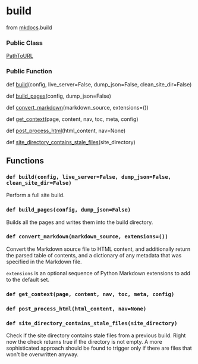 build
=================================

from <a href="api/mkdocs">mkdocs</a>.build






### Public Class


[PathToURL](api/mkdocs/build/PathToURL) 





### Public Function


def [build](#def-build)(config, live_server=False, dump_json=False, clean_site_dir=False)



def [build_pages](#def-build_pages)(config, dump_json=False)



def [convert_markdown](#def-convert_markdown)(markdown_source, extensions=())



def [get_context](#def-get_context)(page, content, nav, toc, meta, config)



def [post_process_html](#def-post_process_html)(html_content, nav=None)



def [site_directory_contains_stale_files](#def-site_directory_contains_stale_files)(site_directory)







Functions
------------------





### `def build(config, live_server=False, dump_json=False, clean_site_dir=False)`




Perform a full site build.





### `def build_pages(config, dump_json=False)`




Builds all the pages and writes them into the build directory.





### `def convert_markdown(markdown_source, extensions=())`




Convert the Markdown source file to HTML content, and additionally
return the parsed table of contents, and a dictionary of any metadata
that was specified in the Markdown file.

`extensions` is an optional sequence of Python Markdown extensions to add
to the default set.





### `def get_context(page, content, nav, toc, meta, config)`








### `def post_process_html(html_content, nav=None)`








### `def site_directory_contains_stale_files(site_directory)`




Check if the site directory contains stale files from a previous build.
Right now the check returns true if the directory is not empty.
A more sophisticated approach should be found to trigger only if there are
files that won't be overwritten anyway.



